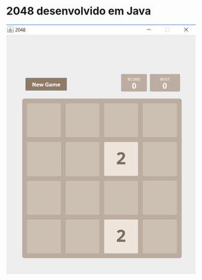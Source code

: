 # 2048 desenvolvido em Java

![Screenshot](https://github.com/BaldissaraMatheus/2048-java_pt-br/blob/master/screenshot.png)